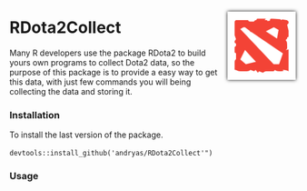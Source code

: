 <img src="logo.png" width="120px" align="right" display="block" style="padding-top: 2em; -webkit-filter: drop-shadow(0px 0px 3px #111);">

RDota2Collect
=====================================================

Many R developers use the package RDota2 to build yours own programs to collect Dota2 data, so the
purpose of this package is to provide a easy way to get this data, with just few commands you will
being collecting the data and storing it.

### Installation

To install the last version of the package.

`devtools::install_github('andryas/RDota2Collect'")`

### Usage

